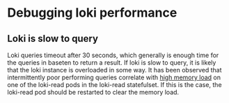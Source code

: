 # Debugging loki performance

## Loki is slow to query

Loki queries timeout after 30 seconds, which generally is enough time for the queries in baseten to return a result. If loki is slow to query, it is likely that the loki instance is overloaded in some way. It has been observed that intermittently poor performing queries correlate with [high memory load](https://grafana.baseten.co/d/a164a7f0339f99e89cea5cb47e9be617/kubernetes-compute-resources-workload?orgId=1&var-datasource=default&var-cluster=&var-namespace=logging&var-type=statefulset&var-workload=loki-gateway&from=now-1h&to=now&refresh=10s) on one of the loki-read pods in the loki-read statefulset. If this is the case, the loki-read pod should be restarted to clear the memory load.


